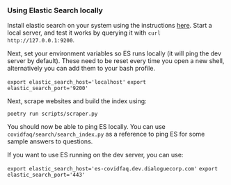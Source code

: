 ### Using Elastic Search locally

Install elastic search on your system using the instructions [here]('https://www.elastic.co/guide/en/elastic-stack-get-started/current/get-started-elastic-stack.html'). Start a local server, and test it works by querying it with
`curl http://127.0.0.1:9200`.

Next, set your environment variables so ES runs locally (it will ping the dev server by default). These need to be reset every time you open a new shell, alternatively you can add them to your bash profile.

`export elastic_search_host='localhost'`
`export elastic_search_port='9200'`

Next, scrape websites and build the index using:

`poetry run scripts/scraper.py`

You should now be able to ping ES locally. 
You can use `covidfaq/search/search_index.py` as a reference to ping ES for some sample answers to questions.

If you want to use ES running on the dev server, you can use:

`export elastic_search_host='es-covidfaq.dev.dialoguecorp.com'`
`export elastic_search_port='443'`

